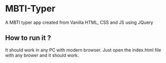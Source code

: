 # MBTI-Typer
A MBTI typer app created from Vanilla HTML, CSS and JS using JQuery

## How to run it ?
It should work in any PC with modern browser. Just open the index.html file with any brower and it should work.
